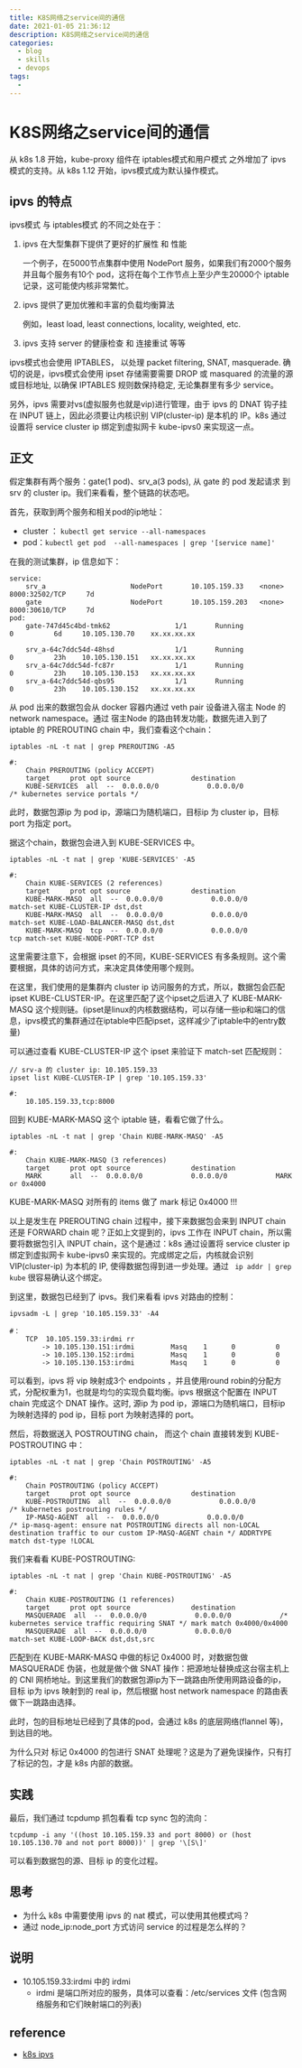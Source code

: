 ```yaml
---
title: K8S网络之service间的通信
date: 2021-01-05 21:36:12
description: K8S网络之service间的通信
categories: 
  - blog
  - skills
  - devops
tags: 
  - 
---
```


# K8S网络之service间的通信
从 k8s 1.8 开始，kube-proxy 组件在 iptables模式和用户模式 之外增加了 ipvs模式的支持。从 k8s 1.12 开始，ipvs模式成为默认操作模式。

## ipvs 的特点
ipvs模式 与 iptables模式 的不同之处在于：
1. ipvs 在大型集群下提供了更好的扩展性 和 性能

    一个例子，在5000节点集群中使用 NodePort 服务，如果我们有2000个服务并且每个服务有10个 pod，这将在每个工作节点上至少产生20000个 iptable 记录，这可能使内核非常繁忙。

2. ipvs 提供了更加优雅和丰富的负载均衡算法

    例如，least load, least connections, locality, weighted, etc.

3. ipvs 支持 server 的健康检查 和 连接重试 等等

ipvs模式也会使用 IPTABLES， 以处理 packet filtering, SNAT, masquerade. 确切的说是，ipvs模式会使用 ipset 存储需要需要 DROP 或 masquared 的流量的源或目标地址, 以确保 IPTABLES 规则数保持稳定, 无论集群里有多少 service。

另外，ipvs 需要对vs(虚拟服务也就是vip)进行管理，由于 ipvs 的 DNAT 钩子挂在 INPUT 链上，因此必须要让内核识别 VIP(cluster-ip) 是本机的 IP。k8s 通过设置将 service cluster ip 绑定到虚拟网卡 kube-ipvs0 来实现这一点。

## 正文
假定集群有两个服务：gate(1 pod)、srv_a(3 pods), 从 gate 的 pod 发起请求 到 srv 的 cluster ip。我们来看看，整个链路的状态吧。

首先，获取到两个服务和相关pod的ip地址：
- cluster ： ``` kubectl get service --all-namespaces ```
- pod：``` kubectl get pod  --all-namespaces | grep '[service name]' ```

在我的测试集群，ip 信息如下：
```
service:
    srv_a                     NodePort       10.105.159.33    <none>           8000:32502/TCP     7d
    gate                      NodePort       10.105.159.203   <none>           8000:30610/TCP     7d
pod:
    gate-747d45c4bd-tmk62                1/1       Running            0          6d     10.105.130.70    xx.xx.xx.xx

    srv_a-64c7ddc54d-48hsd               1/1       Running            0          23h    10.105.130.151   xx.xx.xx.xx
    srv_a-64c7ddc54d-fc87r               1/1       Running            0          23h    10.105.130.153   xx.xx.xx.xx
    srv_a-64c7ddc54d-qbs95               1/1       Running            0          23h    10.105.130.152   xx.xx.xx.xx
```

从 pod 出来的数据包会从 docker 容器内通过 veth pair 设备进入宿主 Node 的 network namespace。通过 宿主Node 的路由转发功能，数据先进入到了 iptable 的 PREROUTING chain 中，我们查看这个chain：
``` 
iptables -nL -t nat | grep PREROUTING -A5

#:
    Chain PREROUTING (policy ACCEPT)
    target     prot opt source               destination
    KUBE-SERVICES  all  --  0.0.0.0/0            0.0.0.0/0            /* kubernetes service portals */
```
此时，数据包源ip 为 pod ip，源端口为随机端口，目标ip 为 cluster ip，目标port 为指定 port。

据这个chain，数据包会进入到 KUBE-SERVICES 中。
``` 
iptables -nL -t nat | grep 'KUBE-SERVICES' -A5

#:
    Chain KUBE-SERVICES (2 references)
    target     prot opt source               destination
    KUBE-MARK-MASQ  all  --  0.0.0.0/0            0.0.0.0/0            match-set KUBE-CLUSTER-IP dst,dst
    KUBE-MARK-MASQ  all  --  0.0.0.0/0            0.0.0.0/0            match-set KUBE-LOAD-BALANCER-MASQ dst,dst
    KUBE-MARK-MASQ  tcp  --  0.0.0.0/0            0.0.0.0/0            tcp match-set KUBE-NODE-PORT-TCP dst
```
这里需要注意下，会根据 ipset 的不同，KUBE-SERVICES 有多条规则。这个需要根据，具体的访问方式，来决定具体使用哪个规则。

在这里，我们使用的是集群内 cluster ip 访问服务的方式，所以，数据包会匹配ipset KUBE-CLUSTER-IP。在这里匹配了这个ipset之后进入了 KUBE-MARK-MASQ 这个规则链。(ipset是linux的内核数据结构，可以存储一些ip和端口的信息，ipvs模式的集群通过在iptable中匹配ipset，这样减少了iptable中的entry数量)

可以通过查看 KUBE-CLUSTER-IP 这个 ipset 来验证下 match-set 匹配规则：
``` 
// srv-a 的 cluster ip: 10.105.159.33
ipset list KUBE-CLUSTER-IP | grep '10.105.159.33' 

#:
    10.105.159.33,tcp:8000
```

回到 KUBE-MARK-MASQ 这个 iptable 链，看看它做了什么。
``` 
iptables -nL -t nat | grep 'Chain KUBE-MARK-MASQ' -A5

#:
    Chain KUBE-MARK-MASQ (3 references)
    target     prot opt source               destination
    MARK       all  --  0.0.0.0/0            0.0.0.0/0            MARK or 0x4000
```
KUBE-MARK-MASQ 对所有的 items 做了 mark 标记 0x4000 !!!

以上是发生在 PREROUTING chain 过程中，接下来数据包会来到 INPUT chain 还是 FORWARD chain 呢？正如上文提到的，ipvs 工作在 INPUT chain，所以需要将数据包引入 INPUT chain，这个是通过：k8s 通过设置将 service cluster ip 绑定到虚拟网卡 kube-ipvs0 来实现的。完成绑定之后，内核就会识别 VIP(cluster-ip) 为本机的 IP, 使得数据包得到进一步处理。通过 ```  ip addr | grep kube ``` 很容易确认这个绑定。

到这里，数据包已经到了 ipvs。我们来看看 ipvs 对路由的控制：
```
ipvsadm -L | grep '10.105.159.33' -A4

#：
    TCP  10.105.159.33:irdmi rr
        -> 10.105.130.151:irdmi         Masq    1      0          0
        -> 10.105.130.152:irdmi         Masq    1      0          0
        -> 10.105.130.153:irdmi         Masq    1      0          0
```
可以看到，ipvs 将 vip 映射成3个 endpoints ，并且使用round robin的分配方式，分配权重为1，也就是均匀的实现负载均衡。ipvs 根据这个配置在 INPUT chain 完成这个 DNAT 操作。这时, 源ip 为 pod ip，源端口为随机端口，目标ip 为映射选择的 pod ip，目标 port 为映射选择的 port。

然后，将数据送入 POSTROUTING chain， 而这个 chain 直接转发到 KUBE-POSTROUTING 中：
```
iptables -nL -t nat | grep 'Chain POSTROUTING' -A5

#:
    Chain POSTROUTING (policy ACCEPT)
    target     prot opt source               destination
    KUBE-POSTROUTING  all  --  0.0.0.0/0            0.0.0.0/0            /* kubernetes postrouting rules */
    IP-MASQ-AGENT  all  --  0.0.0.0/0            0.0.0.0/0            /* ip-masq-agent: ensure nat POSTROUTING directs all non-LOCAL destination traffic to our custom IP-MASQ-AGENT chain */ ADDRTYPE match dst-type !LOCAL
```

我们来看看 KUBE-POSTROUTING:
```
iptables -nL -t nat | grep 'Chain KUBE-POSTROUTING' -A5

#:
    Chain KUBE-POSTROUTING (1 references)
    target     prot opt source               destination
    MASQUERADE  all  --  0.0.0.0/0            0.0.0.0/0            /* kubernetes service traffic requiring SNAT */ mark match 0x4000/0x4000
    MASQUERADE  all  --  0.0.0.0/0            0.0.0.0/0            match-set KUBE-LOOP-BACK dst,dst,src
```
匹配到在 KUBE-MARK-MASQ 中做的标记 0x4000 时，对数据包做 MASQUERADE 伪装，也就是做个做 SNAT 操作：把源地址替换成这台宿主机上的 CNI 网桥地址。到这里我们的数据包源ip为下一跳路由所使用网路设备的ip，目标 ip为 ipvs 映射到的 real ip，然后根据 host network namespace 的路由表做下一跳路由选择。

此时，包的目标地址已经到了具体的pod，会通过 k8s 的底层网络(flannel 等)，到达目的地。

为什么只对 标记 0x4000 的包进行 SNAT 处理呢？这是为了避免误操作，只有打了标记的包，才是 k8s 内部的数据。

## 实践
最后，我们通过 tcpdump 抓包看看 tcp sync 包的流向：
```
tcpdump -i any '((host 10.105.159.33 and port 8000) or (host 10.105.130.70 and not port 8000))' | grep '\[S\]'
```
可以看到数据包的源、目标 ip 的变化过程。

## 思考
- 为什么 k8s 中需要使用 ipvs 的 nat 模式，可以使用其他模式吗？
- 通过 node_ip:node_port 方式访问 service 的过程是怎么样的？

## 说明
- 10.105.159.33:irdmi 中的 irdmi 
    + irdmi 是端口所对应的服务，具体可以查看：/etc/services 文件 (包含网络服务和它们映射端口的列表)

## reference
- [k8s ipvs](https://github.com/kubernetes/kubernetes/tree/master/pkg/proxy/ipvs)